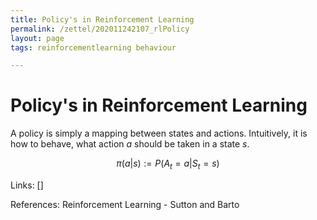 ```yaml
---
title: Policy's in Reinforcement Learning
permalink: /zettel/202011242107_rlPolicy
layout: page
tags: reinforcementlearning behaviour

---
```

# Policy's in Reinforcement Learning

A policy is simply a mapping between states and actions. Intuitively, it is how to behave,
what action $a$ should be taken in a state $s$.

$$
\pi (a | s) := P ( A_t = a | S_t = s)
$$

Links: []

References: Reinforcement Learning - Sutton and Barto

